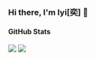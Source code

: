 ### Hi there, I'm Iyi[奕] 👋
<!--
**jjeejj/jjeejj** is a ✨ _special_ ✨ repository because its `README.md` (this file) appears on your GitHub profile.

Here are some ideas to get you started:

- 🔭 I’m currently working on ...
- 🌱 I’m currently learning ...
- 👯 I’m looking to collaborate on ...
- 🤔 I’m looking for help with ...
- 💬 Ask me about ...
- 📫 How to reach me: ...
- 😄 Pronouns: ...
- ⚡ Fun fact: ...
-->

####  GitHub Stats

<span>
    <img src="https://github-readme-stats.vercel.app/api/top-langs/?username=jjeejj&show_icons=true&title_color=fff&icon_color=79ff97&text_color=9f9f9f&bg_color=151515" />
</span>
<span>
    <img src="https://github-readme-stats.vercel.app/api?username=jjeejj&show_icons=true&title_color=fff&icon_color=79ff97&text_color=9f9f9f&bg_color=151515"/>
</span>


